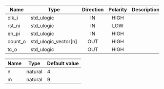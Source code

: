 | **Name** | **Type**             | **Direction** | **Polarity** | **Description** |
|----------|----------------------|:-------------:|:------------:|-----------------|
| clk_i    | std_ulogic           | IN            | HIGH         |                 |
| rst_ni   | std_ulogic           | IN            | LOW          |                 |
| en_pi    | std_ulogic           | IN            | HIGH         |                 |
| count_o  | std_ulogic_vector[n] | OUT           | HIGH         |                 |
| tc_o     | std_ulogic           | OUT           | HIGH         |                 |


| **Name** | **Type** | **Default value** |
|----------|----------|-------------------|
| n        | natural  | 4                 |
| m        | natural  | 9                 |